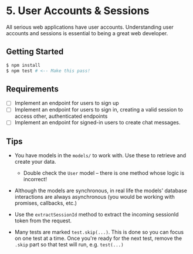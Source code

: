 # 5. User Accounts & Sessions

All serious web applications have user accounts. Understanding user accounts and sessions is essential to being a great web developer.

## Getting Started

```bash
$ npm install
$ npm test # <-- Make this pass!
```

## Requirements

- [ ] Implement an endpoint for users to sign up
- [ ] Implement an endpoint for users to sign in, creating a valid session to access other, authenticated endpoints
- [ ] Implement an endpoint for signed-in users to create chat messages.

## Tips

- You have models in the `models/` to work with. Use these to retrieve and create your data.

    - Double check the `User` model – there is one method whose logic is incorrect!

- Although the models are synchronous, in real life the models' database interactions are always asynchronous (you would be working with promises, callbacks, etc.)

- Use the `extractSessionId` method to extract the incoming sessionId token from the request.

- Many tests are marked `test.skip(...)`. This is done so you can focus on one test at a time. Once you're ready for the next test, remove the `.skip` part so that test will run, e.g. `test(...)`
